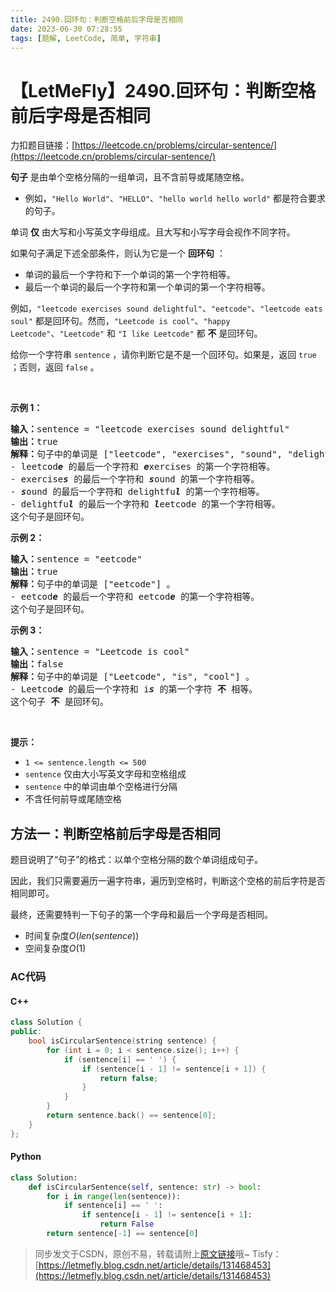 ```yaml
---
title: 2490.回环句：判断空格前后字母是否相同
date: 2023-06-30 07:28:55
tags: [题解, LeetCode, 简单, 字符串]
---
```


# 【LetMeFly】2490.回环句：判断空格前后字母是否相同

力扣题目链接：[https://leetcode.cn/problems/circular-sentence/](https://leetcode.cn/problems/circular-sentence/)

<p><strong>句子</strong> 是由单个空格分隔的一组单词，且不含前导或尾随空格。</p>

<ul>
	<li>例如，<code>"Hello World"</code>、<code>"HELLO"</code>、<code>"hello world hello world"</code> 都是符合要求的句子。</li>
</ul>

<p>单词 <strong>仅</strong> 由大写和小写英文字母组成。且大写和小写字母会视作不同字符。</p>

<p>如果句子满足下述全部条件，则认为它是一个 <strong>回环句</strong> ：</p>

<ul>
	<li>单词的最后一个字符和下一个单词的第一个字符相等。</li>
	<li>最后一个单词的最后一个字符和第一个单词的第一个字符相等。</li>
</ul>

<p>例如，<code>"leetcode exercises sound delightful"</code>、<code>"eetcode"</code>、<code>"leetcode eats soul"</code> 都是回环句。然而，<code>"Leetcode is cool"</code>、<code>"happy Leetcode"</code>、<code>"Leetcode"</code> 和 <code>"I like Leetcode"</code> 都 <strong>不</strong> 是回环句。</p>

<p>给你一个字符串 <code>sentence</code> ，请你判断它是不是一个回环句。如果是，返回 <code>true</code><em> </em>；否则，返回 <code>false</code> 。</p>

<p>&nbsp;</p>

<p><strong>示例 1：</strong></p>

<pre>
<strong>输入：</strong>sentence = "leetcode exercises sound delightful"
<strong>输出：</strong>true
<strong>解释：</strong>句子中的单词是 ["leetcode", "exercises", "sound", "delightful"] 。
- leetcod<strong><em>e</em></strong> 的最后一个字符和 <strong><em>e</em></strong>xercises 的第一个字符相等。
- exercise<em><strong>s</strong></em> 的最后一个字符和 <em><strong>s</strong></em>ound 的第一个字符相等。
- <em><strong>s</strong></em>ound 的最后一个字符和 delightfu<em><strong>l</strong></em> 的第一个字符相等。
- delightfu<em><strong>l</strong></em> 的最后一个字符和 <em><strong>l</strong></em>eetcode 的第一个字符相等。
这个句子是回环句。</pre>

<p><strong>示例 2：</strong></p>

<pre>
<strong>输入：</strong>sentence = "eetcode"
<strong>输出：</strong>true
<strong>解释：</strong>句子中的单词是 ["eetcode"] 。
- eetcod<em><strong>e</strong></em> 的最后一个字符和 eetcod<em><strong>e</strong></em> 的第一个字符相等。
这个句子是回环句。</pre>

<p><strong>示例 3：</strong></p>

<pre>
<strong>输入：</strong>sentence = "Leetcode is cool"
<strong>输出：</strong>false
<strong>解释：</strong>句子中的单词是 ["Leetcode", "is", "cool"] 。
- Leetcod<em><strong>e</strong></em>&nbsp;的最后一个字符和 i<strong><em>s</em></strong> 的第一个字符 <strong>不</strong> 相等。 
这个句子 <strong>不</strong> 是回环句。</pre>

<p>&nbsp;</p>

<p><strong>提示：</strong></p>

<ul>
	<li><code>1 &lt;= sentence.length &lt;= 500</code></li>
	<li><code>sentence</code> 仅由大小写英文字母和空格组成</li>
	<li><code>sentence</code> 中的单词由单个空格进行分隔</li>
	<li>不含任何前导或尾随空格</li>
</ul>


    
## 方法一：判断空格前后字母是否相同

题目说明了“句子”的格式：以单个空格分隔的数个单词组成句子。

因此，我们只需要遍历一遍字符串，遍历到空格时，判断这个空格的前后字符是否相同即可。

最终，还需要特判一下句子的第一个字母和最后一个字母是否相同。

+ 时间复杂度$O(len(sentence))$
+ 空间复杂度$O(1)$

### AC代码

#### C++

```cpp
class Solution {
public:
    bool isCircularSentence(string sentence) {
        for (int i = 0; i < sentence.size(); i++) {
            if (sentence[i] == ' ') {
                if (sentence[i - 1] != sentence[i + 1]) {
                    return false;
                }
            }
        }
        return sentence.back() == sentence[0];
    }
};
```

#### Python

```python
class Solution:
    def isCircularSentence(self, sentence: str) -> bool:
        for i in range(len(sentence)):
            if sentence[i] == ' ':
                if sentence[i - 1] != sentence[i + 1]:
                    return False
        return sentence[-1] == sentence[0]
```

> 同步发文于CSDN，原创不易，转载请附上[原文链接](https://blog.tisfy.eu.org/2023/06/30/LeetCode%202490.%E5%9B%9E%E7%8E%AF%E5%8F%A5/)哦~
> Tisfy：[https://letmefly.blog.csdn.net/article/details/131468453](https://letmefly.blog.csdn.net/article/details/131468453)
